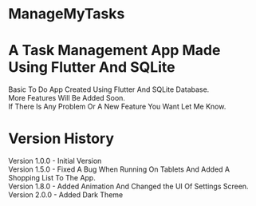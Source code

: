# ManageMyTasks

A Task Management App Made Using Flutter And SQLite
=======
Basic To Do App Created Using Flutter And SQLite Database.<br />
More Features Will Be Added Soon.<br />
If There Is Any Problem Or A New Feature You Want Let Me Know.

Version History
=======
Version 1.0.0 - Initial Version <br />
Version 1.5.0 - Fixed A Bug When Running On Tablets And Added A Shopping List To The App. <br />
Version 1.8.0 - Added Animation And Changed the UI Of Settings Screen. <br />
Version 2.0.0 - Added Dark Theme


